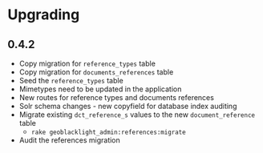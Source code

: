 # Upgrading

## 0.4.2

* Copy migration for `reference_types` table
* Copy migration for `documents_references` table
* Seed the `reference_types` table
* Mimetypes need to be updated in the application
* New routes for reference types and documents references
* Solr schema changes - new copyfield for database index auditing
* Migrate existing `dct_reference_s` values to the new `document_reference` table
  * `rake geoblacklight_admin:references:migrate`
* Audit the references migration
